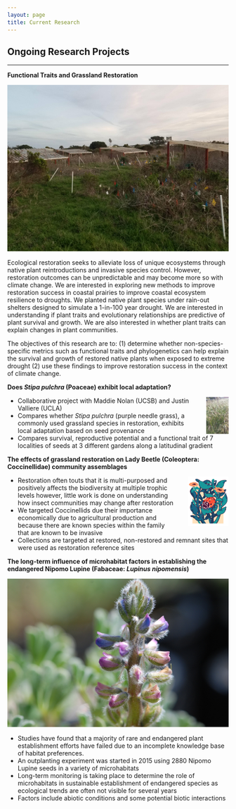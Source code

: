 ```yaml
---
layout: page
title: Current Research
---
```


## Ongoing Research Projects
----------
**Functional Traits and Grassland Restoration**

![YLR Shelter](/assets/img/ylr-shelter.jpg)

Ecological restoration seeks to alleviate loss of unique ecosystems through native plant reintroductions and invasive species control. However, restoration outcomes can be unpredictable and may become more so with climate change. We are interested in exploring new methods to improve restoration success in coastal prairies to improve coastal ecosystem resilience to droughts. We planted native plant species under rain-out shelters designed to simulate a 1-in-100 year drought. We are interested in understanding if plant traits and evolutionary relationships are predictive of plant survival and growth. We are also interested in whether plant traits can explain changes in plant communities. 

The objectives of this research are to: 
(1) determine whether non-species-specific metrics such as functional traits and phylogenetics can help explain the survival and growth of restored native plants when exposed to extreme drought
(2) use these findings to improve restoration success in the context of climate change. 
            

**Does *Stipa pulchra* (Poaceae) exhibit local adaptation?**

<img src='/assets/img/stipa.jpg' style="float: right;margin-left: 2em;height: 6em"/>

* Collaborative project with Maddie Nolan (UCSB) and Justin Valliere (UCLA)
* Compares whether *Stipa pulchra* (purple needle grass), a commonly used grassland species in restoration, exhibits local adaptation based on seed provenance
* Compares survival, reproductive potential and a functional trait of 7 localities of seeds at 3 different gardens along a latitudinal gradient


**The effects of grassland restoration on Lady Beetle (Coleoptera: Coccinellidae) community assemblages**

<img src='/assets/img/cadie-logo.png' style="float: right;margin-left: 2em;height: 8em"/>

* Restoration often touts that it is multi-purposed and positively affects the biodiversity at multiple trophic levels however, little work is done on understanding how insect communities may change after restoration
* We targeted Coccinellids due their importance economically due to agricultural production and because there are known species within the family that are known to be invasive
* Collections are targeted at restored, non-restored and remnant sites that were used as restoration reference sites 

**The long-term influence of microhabitat factors in establishing the endangered Nipomo Lupine (Fabaceae: *Lupinus nipomensis*)**

![LuNi](/assets/img/luni.jpg)

* Studies have found that a majority of rare and endangered plant establishment efforts have failed due to an incomplete knowledge base of habitat preferences.
* An outplanting experiment was started in 2015 using 2880 Nipomo Lupine seeds in a variety of microhabitats
* Long-term monitoring is taking place to determine the role of microhabitats in sustainable establishment of endangered species as ecological trends are often not visible for several years
* Factors include abiotic conditions and some potential biotic interactions

